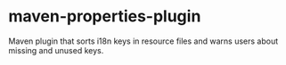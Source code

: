 # maven-properties-plugin
Maven plugin that sorts i18n keys in resource files and warns users about missing and unused keys.
